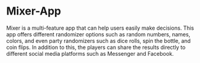 # Mixer-App
Mixer is a multi-feature app that can help users easily make decisions. This app offers different randomizer options such as random numbers, names, colors, and even party randomizers such as dice rolls, spin the bottle, and coin flips. In addition to this, the players can share the results directly to different social media platforms such as Messenger and Facebook. 
